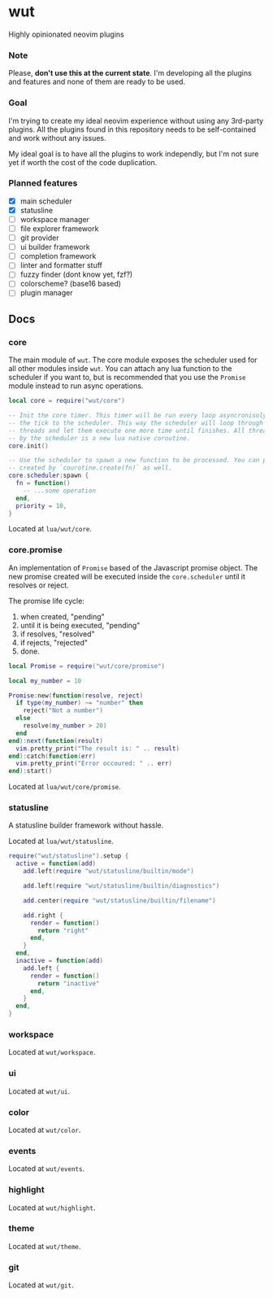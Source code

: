 # wut

Highly opinionated neovim plugins

### Note

Please, **don't use this at the current state**. I'm developing all the plugins and features and none of them are ready to be used.

### Goal

I'm trying to create my ideal neovim experience without using any 3rd-party plugins. All the plugins found in this repository needs to be self-contained and work without any issues.

My ideal goal is to have all the plugins to work independly, but I'm not sure yet if worth the cost of the code duplication.

### Planned features

- [x] main scheduler
- [x] statusline
- [ ] workspace manager
- [ ] file explorer framework
- [ ] git provider
- [ ] ui builder framework
- [ ] completion framework
- [ ] linter and formatter stuff
- [ ] fuzzy finder (dont know yet, fzf?)
- [ ] colorscheme? (base16 based)
- [ ] plugin manager

## Docs

### core

The main module of `wut`. The core module exposes the scheduler used for all other
modules inside `wut`. You can attach any lua function to the scheduler if you want to,
but is recommended that you use the `Promise` module instead to run async operations.

```lua
local core = require("wut/core")

-- Init the core timer. This timer will be run every loop asyncronisoly passing
-- the tick to the scheduler. This way the scheduler will loop through all "ready"
-- threads and let them execute one more time until finishes. All threads created
-- by the scheduler is a new lua native coroutine.
core.init()

-- Use the scheduler to spawn a new function to be processed. You can pass a thread
-- created by `courotine.create(fn)` as well.
core.scheduler:spawn {
  fn = function()
    -- ...some operation
  end,
  priority = 10,
}
```

Located at `lua/wut/core`.

### core.promise

An implementation of `Promise` based of the Javascript promise object. The new
promise created will be executed inside the `core.scheduler` until it resolves
or reject.

The promise life cycle:

1. when created, "pending"
2. until it is being executed, "pending"
3. if resolves, "resolved"
4. if rejects, "rejected"
5. done.

```lua
local Promise = require("wut/core/promise")

local my_number = 10

Promise:new(function(resolve, reject)
  if type(my_number) ~= "number" then
    reject("Not a number")
  else
    resolve(my_number > 20)
  end
end):next(function(result)
  vim.pretty_print("The result is: " .. result)
end):catch(function(err)
  vim.pretty_print("Error occoured: " .. err)
end):start()
```

Located at `lua/wut/core/promise`.

### statusline

A statusline builder framework without hassle.

Located at `lua/wut/statusline`.

```lua
require("wut/statusline").setup {
  active = function(add)
    add.left(require "wut/statusline/builtin/mode")

    add.left(require "wut/statusline/builtin/diagnostics")

    add.center(require "wut/statusline/builtin/filename")

    add.right {
      render = function()
        return "right"
      end,
    }
  end,
  inactive = function(add)
    add.left {
      render = function()
        return "inactive"
      end,
    }
  end,
}
```

### workspace

Located at `wut/workspace`.

### ui

Located at `wut/ui`.

### color

Located at `wut/color`.

### events

Located at `wut/events`.

### highlight

Located at `wut/highlight`.

### theme

Located at `wut/theme`.

### git

Located at `wut/git`.
